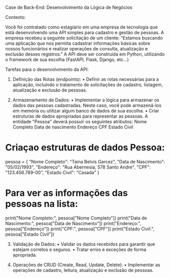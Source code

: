 Case de Back-End: Desenvolvimento da Lógica de Negócios

Contexto:

Você foi contratado como estagiário em uma empresa de tecnologia que está desenvolvendo
uma API simples para cadastro e gestão de pessoas.
A empresa recebeu a seguinte solicitação de um cliente:
"Estamos buscando uma aplicação que nos permita cadastrar informações básicas sobre
nossos funcionários e realizar operações de consulta,
atualização e exclusão desses registros."
A API deve ser construida em Python, utilizando o framework de sua escolha (FastAPI, Flask,
Django, etc...)

Tarefas para o desenvolvimento da API:
1. Definição das Rotas (endpoints):
• Definir as rotas necessárias para a aplicação, incluindo o tratamento de solicitações de
cadastro, listagem, atualização e exclusão de pessoas.

2. Armazenamento de Dados:
• Implementar a lógica para armazenar os dados das pessoas cadastradas. Neste caso, você
pode armazená-los em memória ou utilizar algum banco de dados de sua escolha.
• Criar estruturas de dados apropriadas para representar as pessoas.
A entidade "Pessoa" deverá possuir os seguintes atributos:
Nome Completo
Data de nascimento
Endereço
CPF
Estado Civil



# Criaçao estruturas de dados Pessoa:

pessoa = {
    "Nome Completo": "Taina Belvis Garcez",
    "Data de Nascimento": "05/02/1993",
    "Endereço": "Rua Abernesia, 578 Santo Andre",
    "CPF": "123.456.789-00",
    "Estado Civil": "Casada"
}

# Para ver as informações das pessoas na lista:


print("Nome Completo:", pessoa["Nome Completo"])
print("Data de Nascimento:", pessoa["Data de Nascimento"])
print("Endereço:", pessoa["Endereço"])
print("CPF:", pessoa["CPF"])
print("Estado Civil:", pessoa["Estado Civil"])




3. Validação de Dados:
• Validar os dados recebidos para garantir que estejam corretos e seguros.
• Tratar erros e exceções de forma apropriada.

4. Operações de CRUD (Create, Read, Update, Delete):
• Implementar as operações de cadastro, leitura, atualização e exclusão de pessoas.
